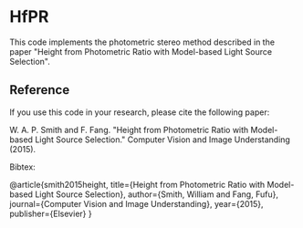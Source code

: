 # HfPR

This code implements the photometric stereo method described in the paper "Height from Photometric Ratio with Model-based Light Source Selection".

Reference
---------

If you use this code in your research, please cite the following paper:

W. A. P. Smith and F. Fang. "Height from Photometric Ratio with Model-based Light Source Selection." Computer Vision and Image Understanding (2015).

Bibtex:

@article{smith2015height,
  title={Height from Photometric Ratio with Model-based Light Source Selection},
  author={Smith, William and Fang, Fufu},
  journal={Computer Vision and Image Understanding},
  year={2015},
  publisher={Elsevier}
}
